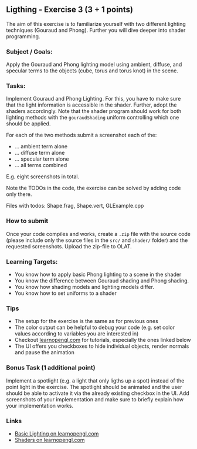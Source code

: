## Ligthing - Exercise 3 (3 + 1 points)

The aim of this exercise is to familiarize yourself with two different lighting techniques (Gouraud and Phong). Further you will dive deeper into shader programming.

### Subject / Goals:

Apply the Gouraud and Phong lighting model using ambient, diffuse, and specular terms to the objects (cube, torus and torus knot) in the scene.

### Tasks:

Implement Gouraud and Phong Lighting. For this, you have to make sure that the light information is accessible in the shader.
Further, adopt the shaders accordingly.
Note that the shader program should work for both lighting methods with the ```gouraudShading``` uniform controlling which one should be applied.

For each of the two methods submit a screenshot each of the:

- ... ambient term alone
- ... diffuse term alone
- ... specular term alone
- ... all terms combined

E.g. eight screenshots in total.

Note the TODOs in the code, the exercise can be solved by adding code only there.

Files with todos: Shape.frag, Shape.vert, GLExample.cpp

### How to submit

Once your code compiles and works, create a ```.zip``` file with the source code (please include only the source files in the ```src/``` and ```shader/``` folder) and the requested screenshots. Upload the zip-file to OLAT.

### Learning Targets:

- You know how to apply basic Phong lighting to a scene in the shader
- You know the difference between Gouraud shading and Phong shading.
- You know how shading models and lighting models differ.
- You know how to set uniforms to a shader

### Tips

- The setup for the exercise is the same as for previous ones
- The color output can be helpful to debug your code (e.g. set color values according to variables you are interested in)
- Checkout [learnopengl.com](https://learnopengl.com/) for tutorials, especially the ones linked below
- The UI offers you checkboxes to hide individual objects, render normals and pause the animation

### Bonus Task (1 additional point)

Implement a spotlight (e.g. a light that only ligths up a spot) instead of the point light in the exercise.
The spotlight should be animated and the user should be able to activate it via the already existing checkbox in the UI.
Add screenshots of your implementation and make sure to briefly explain how your implementation works.

### Links

- [Basic Lighting on learnopengl.com](https://learnopengl.com/Lighting/Basic-Lighting)
- [Shaders on learnopengl.com](https://learnopengl.com/Getting-started/Shaders)
